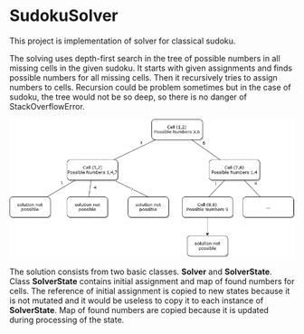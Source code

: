 # SudokuSolver
This project is implementation of solver for classical sudoku. 

The solving uses depth-first search in the tree of possible numbers in all missing cells in the given sudoku. It starts with given assignments and finds possible numbers for all missing cells. Then it recursively tries to assign numbers to cells. Recursion could be problem sometimes but in the case of sudoku, the tree would not be so deep, so there is no danger of StackOverflowError.

![Image](sudoku-tree.png)

The solution consists from two basic classes. **Solver** and **SolverState**. Class **SolverState** contains initial assignment and map of found numbers for cells. The reference of initial assignment is copied to new states because it is not mutated and it would be useless to copy it to each instance of **SolverState**.
Map of found numbers are copied because it is updated during processing of the state.
